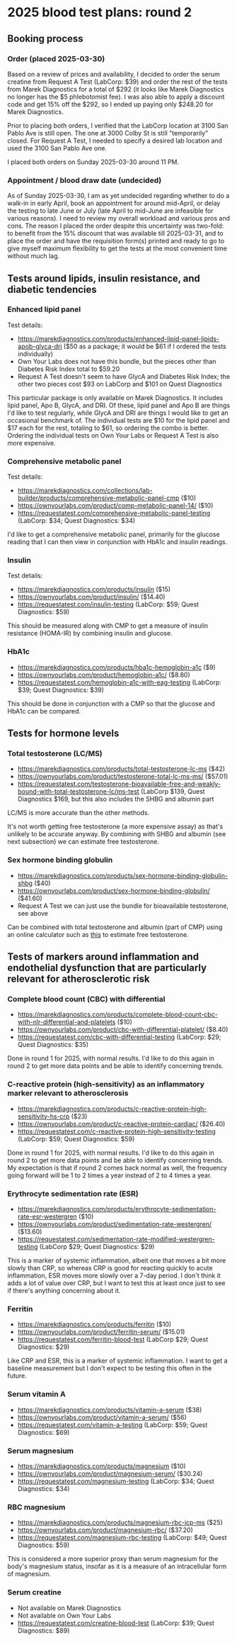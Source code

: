 # 2025 blood test plans: round 2

## Booking process

### Order (placed 2025-03-30)

Based on a review of prices and availability, I decided to order the
serum creatine from Request A Test (LabCorp: $39) and order the rest
of the tests from Marek Diagnostics for a total of $292 (it looks like
Marek Diagnostics no longer has the $5 phlebotomist fee). I was also
able to apply a discount code and get 15% off the $292, so I ended up
paying only $248.20 for Marek Diagnostics.

Prior to placing both orders, I verified that the LabCorp location at
3100 San Pablo Ave is still open. The one at 3000 Colby St is still
"temporarily" closed. For Request A Test, I needed to specify a
desired lab location and used the 3100 San Pablo Ave one.

I placed both orders on Sunday 2025-03-30 around 11 PM.

### Appointment / blood draw date (undecided)

As of Sunday 2025-03-30, I am as yet undecided regarding whether to do
a walk-in in early April, book an appointment for around mid-April, or
delay the testing to late June or July (late April to mid-June are
infeasible for various reasons). I need to review my overall workload
and various pros and cons. The reason I placed the order despite this
uncertainty was two-fold: to benefit from the 15% discount that was
available till 2025-03-31, and to place the order and have the
requisition form(s) printed and ready to go to give myself maximum
flexibility to get the tests at the most convenient time without much
lag.

## Tests around lipids, insulin resistance, and diabetic tendencies

### Enhanced lipid panel

Test details:

* https://marekdiagnostics.com/products/enhanced-lipid-panel-lipids-apob-glyca-dri ($50 as a package; it would be $61 if I ordered the tests individually)
* Own Your Labs does not have this bundle, but the pieces other than Diabetes Risk Index total to $59.20
* Request A Test doesn't seem to have GlycA and Diabetes Risk Index; the other two pieces cost $93 on LabCorp and $101 on Quest Diagnostics

This particular package is only available on Marek Diagnostics. It
includes lipid panel, Apo B, GlycA, and DRI. Of these, lipid panel and
Apo B are things I'd like to test regularly, while GlycA and DRI are
things I would like to get an occasional benchmark of. The individual
tests are $10 for the lipid panel and $17 each for the rest, totaling
to $61, so ordering the combo is better. Ordering the individual tests
on Own Your Labs or Request A Test is also more expensive.

### Comprehensive metabolic panel

Test details:

* https://marekdiagnostics.com/collections/lab-builder/products/comprehensive-metabolic-panel-cmp ($10)
* https://ownyourlabs.com/product/comp-metabolic-panel-14/ ($10)
* https://requestatest.com/comprehensive-metabolic-panel-testing (LabCorp: $34; Quest Diagnostics: $34)

I'd like to get a comprehensive metabolic panel, primarily for the
glucose reading that I can then view in conjunction with HbA1c and
insulin readings.

### Insulin

Test details:

* https://marekdiagnostics.com/products/insulin ($15)
* https://ownyourlabs.com/product/insulin/ ($14.40)
* https://requestatest.com/insulin-testing (LabCorp: $59; Quest Diagnostics: $59)

This should be measured along with CMP to get a measure of insulin
resistance (HOMA-IR) by combining insulin and glucose.

### HbA1c

* https://marekdiagnostics.com/products/hba1c-hemoglobin-a1c ($9)
* https://ownyourlabs.com/product/hemoglobin-a1c/ ($8.80)
* https://requestatest.com/hemoglobin-a1c-with-eag-testing (LabCorp: $39; Quest Diagnostics: $39)

This should be done in conjunction with a CMP so that the glucose and
HbA1c can be compared.

## Tests for hormone levels

### Total testosterone (LC/MS)

* https://marekdiagnostics.com/products/total-testosterone-lc-ms ($42)
* https://ownyourlabs.com/product/testosterone-total-lc-ms-ms/ ($57.01)
* https://requestatest.com/testosterone-bioavailable-free-and-weakly-bound-with-total-testosterone-lc/ms-test (LabCorp $139, Quest Diagnostics $169, but this also includes the SHBG and albumin part

LC/MS is more accurate than the other methods.

It's not worth getting free testosterone (a more expensive assay) as
that's unlikely to be accurate anyway. By combining with SHBG and
albumin (see next subsection) we can estimate free testosterone.

### Sex hormone binding globulin

* https://marekdiagnostics.com/products/sex-hormone-binding-globulin-shbg ($40)
* https://ownyourlabs.com/product/sex-hormone-binding-globulin/ ($41.60)
* Request A Test we can just use the bundle for bioavailable testosterone, see above

Can be combined with total testosterone and albumin (part of CMP)
using an online calculator such as
[this](https://www.mdapp.co/free-and-bioavailable-testosterone-calculator-544/)
to estimate free testosterone.

## Tests of markers around inflammation and endothelial dysfunction that are particularly relevant for atherosclerotic risk

### Complete blood count (CBC) with differential

* https://marekdiagnostics.com/products/complete-blood-count-cbc-with-nlr-differential-and-platelets ($10)
* https://ownyourlabs.com/product/cbc-with-differential-platelet/ ($8.40)
* https://requestatest.com/cbc-with-differential-testing (LabCorp: $29; Quest Diagnostics: $35)

Done in round 1 for 2025, with normal results. I'd like to do this
again in round 2 to get more data points and be able to identify
concerning trends.

### C-reactive protein (high-sensitivity) as an inflammatory marker relevant to atherosclerosis

* https://marekdiagnostics.com/products/c-reactive-protein-high-sensitivity-hs-crp ($23)
* https://ownyourlabs.com/product/c-reactive-protein-cardiac/ ($26.40)
* https://requestatest.com/c-reactive-protein-high-sensitivity-testing (LabCorp: $59; Quest Diagnostics: $59)

Done in round 1 for 2025, with normal results. I'd like to do this
again in round 2 to get more data points and be able to identify
concerning trends. My expectation is that if round 2 comes back normal
as well, the frequency going forward will be 1 to 2 times a year
instead of 2 to 4 times a year.

### Erythrocyte sedimentation rate (ESR)

* https://marekdiagnostics.com/products/erythrocyte-sedimentation-rate-esr-westergren ($10)
* https://ownyourlabs.com/product/sedimentation-rate-westergren/ ($13.60)
* https://requestatest.com/sedimentation-rate-modified-westergren-testing (LabCorp $29; Quest Diagnostics: $29)

This is a marker of systemic inflammation, albeit one that moves a bit
more slowly than CRP, so whereas CRP is good for reacting quickly to
acute inflammation, ESR moves more slowly over a 7-day period. I don't
think it adds a lot of value over CRP, but I want to test this at
least once just to see if there's anything concerning about it.

### Ferritin

* https://marekdiagnostics.com/products/ferritin ($10)
* https://ownyourlabs.com/product/ferritin-serum/ ($15.01)
* https://requestatest.com/ferritin-blood-test (LabCorp $29; Quest Diagnostics: $29)

Like CRP and ESR, this is a marker of systemic inflammation. I want to
get a baseline measurement but I don't expect to be testing this often
in the future.

### Serum vitamin A

* https://marekdiagnostics.com/products/vitamin-a-serum ($38)
* https://ownyourlabs.com/product/vitamin-a-serum/ ($56)
* https://requestatest.com/vitamin-a-testing (LabCorp: $59; Quest Diagnostics: $69)

### Serum magnesium

* https://marekdiagnostics.com/products/magnesium ($10)
* https://ownyourlabs.com/product/magnesium-serum/ ($30.24)
* https://requestatest.com/magnesium-testing (LabCorp: $34; Quest Diagnostics: $34)

### RBC magnesium

* https://marekdiagnostics.com/products/magnesium-rbc-icp-ms ($25)
* https://ownyourlabs.com/product/magnesium-rbc/ ($37.20)
* https://requestatest.com/magnesium-rbc-testing (LabCorp: $49; Quest Diagnostics: $59)

This is considered a more superior proxy than serum magnesium for the
body's magnesium status, insofar as it is a measure of an
intracellular form of magnesium.

### Serum creatine

* Not available on Marek Diagnostics
* Not available on Own Your Labs
* https://requestatest.com/creatine-blood-test (LabCorp: $39; Quest Diagnostics: $89)
